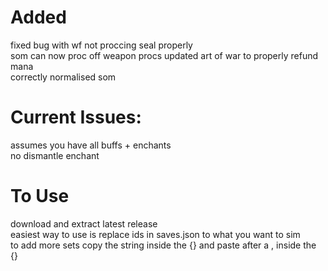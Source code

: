 # Added
fixed bug with wf not proccing seal properly\
som can now proc off weapon procs
updated art of war to properly refund mana\
correctly normalised som

# Current Issues:
assumes you have all buffs + enchants\
no dismantle enchant

# To Use
download and extract latest release\
easiest way to use is replace ids in saves.json to what you want to sim\
to add more sets copy the string inside the {} and paste after a , inside the {}
